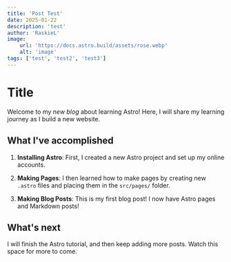 ```yaml
---
title: 'Post Test'
date: 2025-01-22
description: 'test'
author: 'RaskieL'
image: 
    url: 'https://docs.astro.build/assets/rose.webp'
    alt: 'image'
tags: ['test', 'test2', 'test3']
---
```


# Title

Welcome to my _new blog_ about learning Astro! Here, I will share my learning journey as I build a new website.

## What I've accomplished

1. **Installing Astro**: First, I created a new Astro project and set up my online accounts.

2. **Making Pages**: I then learned how to make pages by creating new `.astro` files and placing them in the `src/pages/` folder.

3. **Making Blog Posts**: This is my first blog post! I now have Astro pages and Markdown posts!

## What's next

I will finish the Astro tutorial, and then keep adding more posts. Watch this space for more to come.